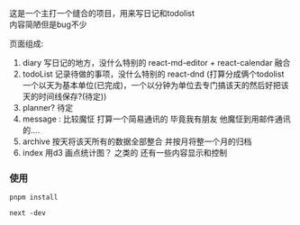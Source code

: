 这是一个主打一个缝合的项目，用来写日记和todolist    
内容简陋但是bug不少

页面组成:
1. diary 写日记的地方，没什么特别的 react-md-editor + react-calendar 融合
2. todoList 记录待做的事项，没什么特别的 react-dnd  (打算分成俩个todolist 一个以天为基本单位(已完成)，一个以分钟为单位去专门搞该天的然后好把该天的时间线保存?(待定))
3. planner? 待定
4. message : 比较魔怔 打算一个简易通讯的 毕竟我有朋友 他魔怔到用邮件通讯的....
5. archive 按天将该天所有的数据全部整合 并按月将整一个月的归档
6. index 用d3 画点统计图？ 之类的 还有一些内容显示和控制 
    
    
### 使用
```
pnpm install

next -dev
```


